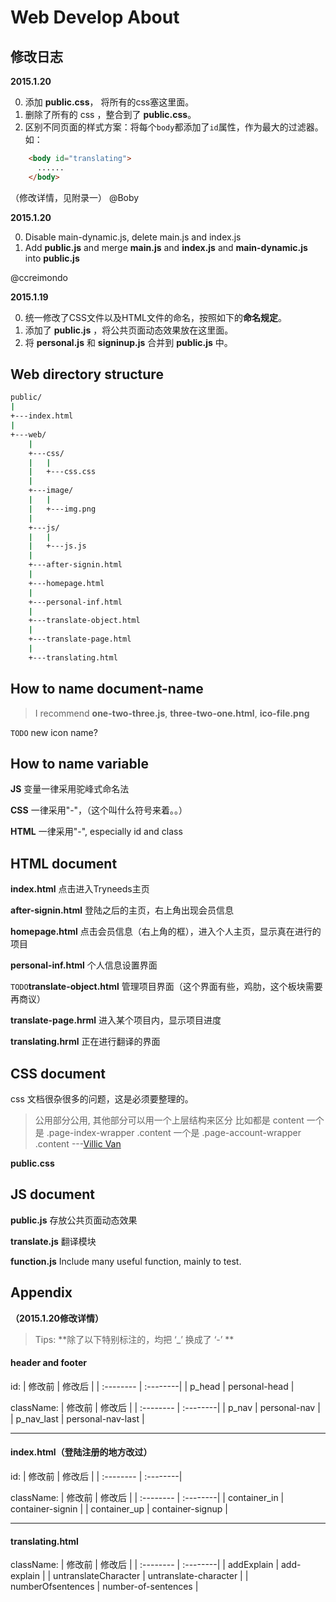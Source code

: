 ﻿Web Develop About
===

## 修改日志

**2015.1.20**

0. 添加 **public.css**， 将所有的css塞这里面。
1. 删除了所有的 css ，整合到了 **public.css**。
2.  区别不同页面的样式方案：将每个`body`都添加了`id`属性，作为最大的过滤器。如：
``` html
    <body id="translating">
      ......
    </body>
```
（修改详情，见附录一）
@Boby

**2015.1.20**

0. Disable main-dynamic.js, delete main.js and index.js
1. Add **public.js** and merge **main.js** and **index.js** and **main-dynamic.js** into **public.js**

@ccreimondo

**2015.1.19**

0. 统一修改了CSS文件以及HTML文件的命名，按照如下的**命名规定**。
1. 添加了 **public.js** ，将公共页面动态效果放在这里面。
2. 将 **personal.js** 和 **signinup.js** 合并到 **public.js** 中。



## Web directory structure

```bash
public/
|
+---index.html
|
+---web/
    |
    +---css/
    |   |
    |   +---css.css
    |
    +---image/
    |   |
    |   +---img.png
    |
    +---js/
    |   |
    |   +---js.js
    |
    +---after-signin.html
    |
    +---homepage.html
    |
    +---personal-inf.html
    |
    +---translate-object.html
    |
    +---translate-page.html
    |
    +---translating.html

```



## How to name document-name

>I recommend **one-two-three.js**, **three-two-one.html**, **ico-file.png**

`TODO` new icon name?


## How to name variable

**JS** 变量一律采用驼峰式命名法

**CSS** 一律采用"-"，（这个叫什么符号来着。。）

**HTML** 一律采用"-", especially id and class



## HTML document

**index.html** 点击进入Tryneeds主页

**after-signin.html** 登陆之后的主页，右上角出现会员信息

**homepage.html** 点击会员信息（右上角的框），进入个人主页，显示真在进行的项目

**personal-inf.html** 个人信息设置界面

`TODO`**translate-object.html**  管理项目界面（这个界面有些，鸡肋，这个板块需要再商议）

**translate-page.hrml**  进入某个项目内，显示项目进度

**translating.hrml**  正在进行翻译的界面



## CSS document

css 文档很杂很多的问题，这是必须要整理的。
> 公用部分公用, 其他部分可以用一个上层结构来区分
比如都是 content
一个是 .page-index-wrapper .content 一个是 .page-account-wrapper .content         ---[Villic Van]()


**public.css**


## JS document

**public.js** 存放公共页面动态效果

**translate.js** 翻译模块

**function.js** Include many useful function, mainly to test.



## Appendix
**（2015.1.20修改详情）**

> Tips: **除了以下特别标注的，均把 ‘_’ 换成了 ‘-’ **

#### header and footer
id:
| 修改前     | 修改后  |
| :-------- | :--------|
| p_head | personal-head |


className:
| 修改前     | 修改后  |
| :-------- | :--------|
| p_nav | personal-nav |
| p\_nav_last | personal-nav-last |


----

#### index.html（登陆注册的地方改过）
id:
| 修改前     | 修改后  |
| :-------- | :--------|

className:
| 修改前     | 修改后  |
| :-------- | :--------|
| container_in | container-signin |
| container_up | container-signup |


----

#### translating.html

className:
| 修改前     | 修改后  |
| :-------- | :--------|
| addExplain | add-explain |
| untranslateCharacter | untranslate-character |
| numberOfsentences | number-of-sentences |
